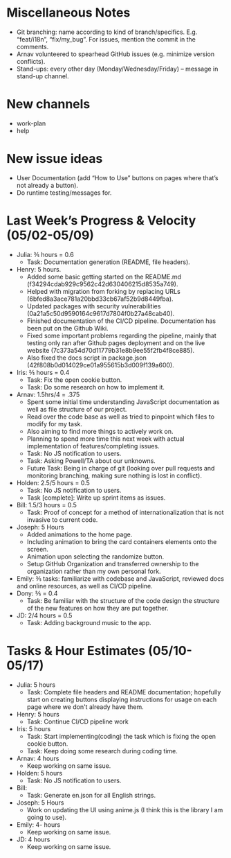 # Miscellaneous Notes

- Git branching: name according to kind of branch/specifics. E.g. “feat/i18n”, “fix/my_bug”. For issues, mention the commit in the comments.
- Arnav volunteered to spearhead GitHub issues (e.g. minimize version conflicts).
- Stand-ups: every other day (Monday/Wednesday/Friday) – message in stand-up channel.

# New channels

- work-plan
- help

# New issue ideas

- User Documentation (add “How to Use” buttons on pages where that’s not already a button).
- Do runtime testing/messages for.

# Last Week’s Progress & Velocity (05/02-05/09)

- Julia: ⅗ hours = 0.6
  - Task: Documentation generation (README, file headers).
- Henry: 5 hours.
  - Added some basic getting started on the README.md (f34294cdab929c9562c42d630406215d8535a749).
  - Helped with migration from forking by replacing URLs (6bfed8a3ace781a20bbd33cb67af52b9d8449fba).
  - Updated packages with security vulnerabilities (0a21a5c50d9590164c9617d7804f0b27a48cab40).
  - Finished documentation of the CI/CD pipeline. Documentation has been put on the Github Wiki.
  - Fixed some important problems regarding the pipeline, mainly that testing only ran after Github pages deployment and on the live website (7c373a54d70d11779b31e8b9ee55f2fb4f8ce885).
  - Also fixed the docs script in package.json (42f808b0d014029ce01a955615b3d009f139a600).
- Iris: ⅖ hours = 0.4
  - Task: Fix the open cookie button.
  - Task: Do some research on how to implement it.
- Arnav: 1.5hrs/4 = .375
  - Spent some initial time understanding JavaScript documentation as well as file structure of our project.
  - Read over the code base as well as tried to pinpoint which files to modify for my task.
  - Also aiming to find more things to actively work on.
  - Planning to spend more time this next week with actual implementation of features/completing issues.
  - Task: No JS notification to users.
  - Task: Asking Powell/TA about our unknowns.
  - Future Task: Being in charge of git (looking over pull requests and monitoring branching, making sure nothing is lost in conflict).
- Holden: 2.5/5 hours = 0.5
  - Task: No JS notification to users.
  - Task [complete]: Write up sprint items as issues.
- Bill: 1.5/3 hours = 0.5
  - Task: Proof of concept for a method of internationalization that is not invasive to current code.
- Joseph: 5 Hours
  - Added animations to the home page.
  - Including animation to bring the card containers elements onto the screen.
  - Animation upon selecting the randomize button.
  - Setup GitHub Organization and transferred ownership to the organization rather than my own personal fork.
- Emily: ⅗ tasks: familiarize with codebase and JavaScript, reviewed docs and online resources, as well as CI/CD pipeline.
- Dony: ⅖ = 0.4
  - Task: Be familiar with the structure of the code design the structure of the new features on how they are put together.
- JD: 2/4 hours = 0.5
  - Task: Adding background music to the app.

# Tasks & Hour Estimates (05/10-05/17)

- Julia: 5 hours
  - Task: Complete file headers and README documentation; hopefully start on creating buttons displaying instructions for usage on each page where we don't already have them.
- Henry: 5 hours
  - Task: Continue CI/CD pipeline work
- Iris: 5 hours
  - Task: Start implementing(coding) the task which is fixing the open cookie button.
  - Task: Keep doing some research during coding time.
- Arnav: 4 hours
  - Keep working on same issue.
- Holden: 5 hours
  - Task: No JS notification to users.
- Bill:
  - Task: Generate en.json for all English strings.
- Joseph: 5 Hours
  - Work on updating the UI using anime.js (I think this is the library I am going to use).
- Emily: 4- hours
  - Keep working on same issue.
- JD: 4 hours
  - Keep working on same issue.
